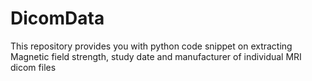 # DicomData
This repository provides you with python code snippet on extracting Magnetic field strength, study date and manufacturer of individual MRI dicom files
